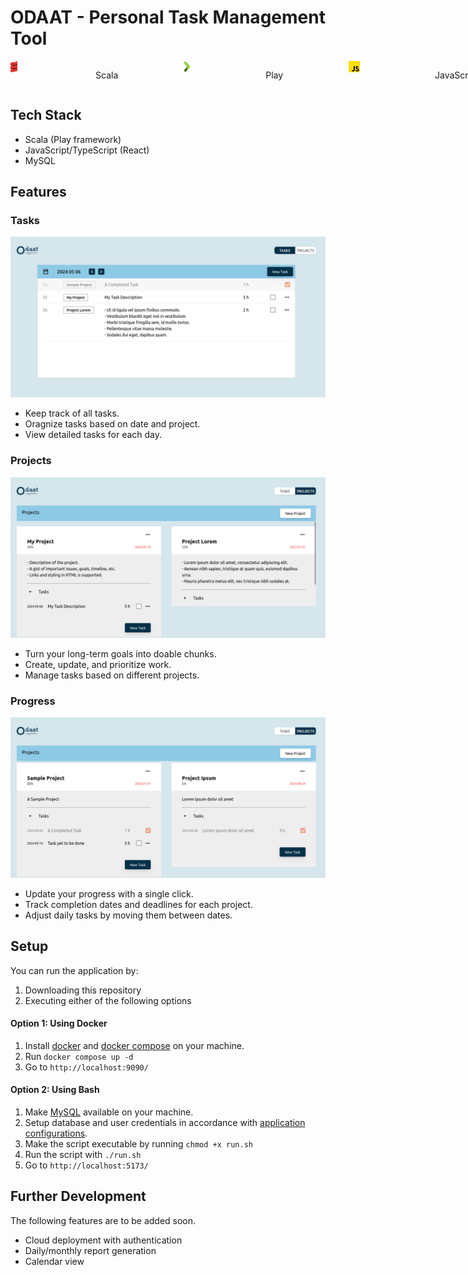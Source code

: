 # ODAAT - Personal Task Management Tool

<div style="display: flex; flex-direction: row; gap: 100px;">
    <img style="height:18px; padding-right: 5px;" src="./readme_images/scala.png" />
    <p style="padding-left: 20px; padding-right: 5px;">Scala</p>
    <img style="height:18px; " src="./readme_images/play.png" />
    <p style="padding-left: 20px; padding-right: 5px;">Play</p>
    <img style="height:18px; " src="./readme_images/js.png" />
    <p style="padding-left: 20px; padding-right: 5px;">JavaScript</p>
    <img style="height:18px; " src="./readme_images/ts.png" />
    <p style="padding-left: 20px; padding-right: 5px;">TypeScript</p>
    <img style="height:18px; " src="./readme_images/react.png" />
    <p style="padding-left: 20px; padding-right: 5px;">React</p>
    <img style="height:18px; " src="./readme_images/mysql.png" />
    <p style="padding-left: 20px; padding-right: 5px;">MySQL</p>
    <img style="height:18px; " src="./readme_images/docker.png" />
    <p style="padding-left: 20px; padding-right: 5px;">Docker</p>
</div>

## Tech Stack
- Scala (Play framework)
- JavaScript/TypeScript (React)
- MySQL

## Features

### Tasks
![Task Page](./readme_images/task.png)
- Keep track of all tasks.
- Oragnize tasks based on date and project.
- View detailed tasks for each day.

### Projects
![Project Page](./readme_images/project.png)
- Turn your long-term goals into doable chunks.
- Create, update, and prioritize work.
- Manage tasks based on different projects.

### Progress
![Progress Page](./readme_images/progress.png)
- Update your progress with a single click.
- Track completion dates and deadlines for each project.
- Adjust daily tasks by moving them between dates.

## Setup
You can run the application by:
1. Downloading this repository
2. Executing either of the following options

#### Option 1: Using Docker
1. Install [docker](https://docs.docker.com/engine/install/) and [docker compose](https://docs.docker.com/compose/install/) on your machine.
2. Run `docker compose up -d`
3. Go to `http://localhost:9090/`

#### Option 2: Using Bash
1. Make [MySQL](https://www.mysql.com/) available on your machine.
2. Setup database and user credentials in accordance with [application configurations](https://github.com/swunoo/odaat/blob/main/server/odaat-server/conf/application.conf).
3. Make the script executable by running `chmod +x run.sh`
4. Run the script with `./run.sh`
3. Go to `http://localhost:5173/`

## Further Development
The following features are to be added soon.
- Cloud deployment with authentication
- Daily/monthly report generation
- Calendar view
